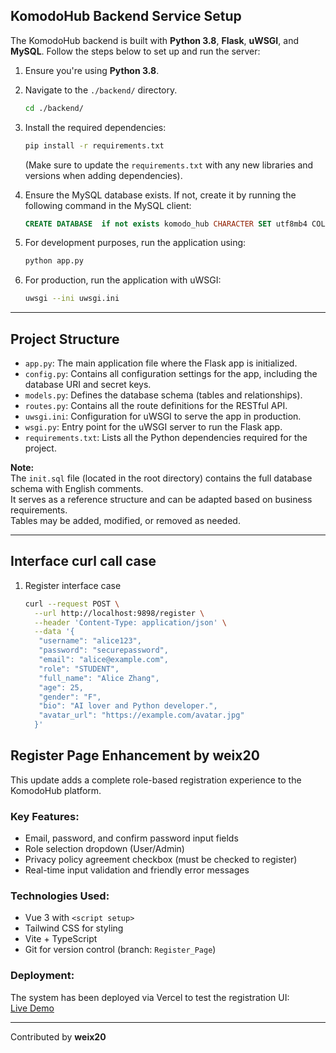 ## KomodoHub Backend Service Setup

The KomodoHub backend is built with **Python 3.8**, **Flask**, **uWSGI**, and **MySQL**. Follow the steps below to set
up and run the server:

1. Ensure you're using **Python 3.8**.
2. Navigate to the `./backend/` directory.
    ```bash
    cd ./backend/
    ```
3. Install the required dependencies:

    ```bash
    pip install -r requirements.txt
    ```

   (Make sure to update the `requirements.txt` with any new libraries and versions when adding dependencies).

4. Ensure the MySQL database exists. If not, create it by running the following command in the MySQL client:

    ```sql
    CREATE DATABASE  if not exists komodo_hub CHARACTER SET utf8mb4 COLLATE utf8mb4_general_ci;
    ```

5. For development purposes, run the application using:

    ```bash
    python app.py
    ```

6. For production, run the application with uWSGI:

    ```bash
    uwsgi --ini uwsgi.ini
    ```

---

## Project Structure

- `app.py`: The main application file where the Flask app is initialized.
- `config.py`: Contains all configuration settings for the app, including the database URI and secret keys.
- `models.py`: Defines the database schema (tables and relationships).
- `routes.py`: Contains all the route definitions for the RESTful API.
- `uwsgi.ini`: Configuration for uWSGI to serve the app in production.
- `wsgi.py`: Entry point for the uWSGI server to run the Flask app.
- `requirements.txt`: Lists all the Python dependencies required for the project.

**Note:**  
The `init.sql` file (located in the root directory) contains the full database schema with English comments.  
It serves as a reference structure and can be adapted based on business requirements.  
Tables may be added, modified, or removed as needed.


---
## Interface curl call case
1. Register interface case
    ```bash
    curl --request POST \
      --url http://localhost:9898/register \
      --header 'Content-Type: application/json' \
      --data '{
       "username": "alice123",
       "password": "securepassword",
       "email": "alice@example.com",
       "role": "STUDENT",
       "full_name": "Alice Zhang",
       "age": 25,
       "gender": "F",
       "bio": "AI lover and Python developer.",
       "avatar_url": "https://example.com/avatar.jpg"
      }'
    ```

    
## Register Page Enhancement by weix20

This update adds a complete role-based registration experience to the KomodoHub platform.

### Key Features:
- Email, password, and confirm password input fields
- Role selection dropdown (User/Admin)
- Privacy policy agreement checkbox (must be checked to register)
- Real-time input validation and friendly error messages

### Technologies Used:
- Vue 3 with `<script setup>`
- Tailwind CSS for styling
- Vite + TypeScript
- Git for version control (branch: `Register_Page`)

### Deployment:
The system has been deployed via Vercel to test the registration UI:  
[Live Demo](https://komodo-hub-nu.vercel.app)

---

Contributed by **weix20**

